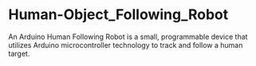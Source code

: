 # Human-Object_Following_Robot
An Arduino Human Following Robot is a small, programmable device that utilizes Arduino microcontroller technology to track and follow a human target.

